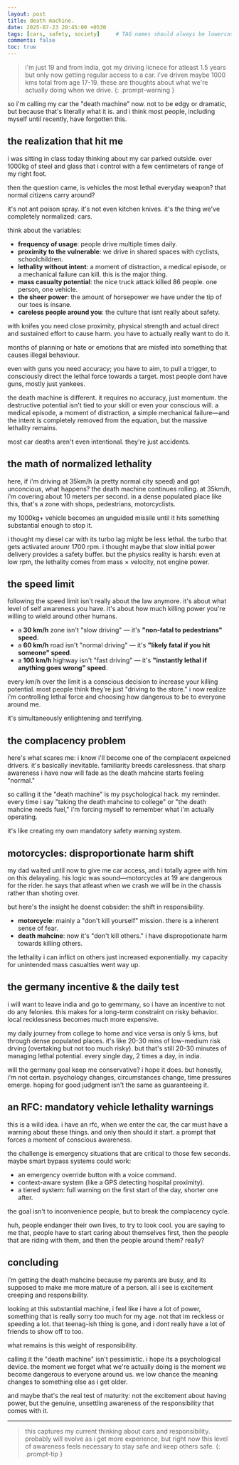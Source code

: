 ```yaml
---
layout: post
title: death machine.
date: 2025-07-23 20:45:00 +0530
tags: [cars, safety, society]     # TAG names should always be lowercase
comments: false
toc: true
---
```


> i'm just 19 and from India, got my driving licnece for atleast 1.5 years but only 
> now getting regular access to a car. i've driven maybe 1000 kms total from 
> age 17-19. these are thoughts about what we're actually doing when we drive.
{: .prompt-warning }

so i'm calling my car the "death machine" now. not to be edgy or dramatic, 
but because that's literally what it is. and i think most people, including myself until recently, have forgotten this.

## the realization that hit me

i was sitting in class today thinking about my car parked outside. over 1000kg 
of steel and glass that i control with a few centimeters of range of my right foot.

then the question came, is vehicles the most lethal everyday weapon? that normal
citizens carry around?

it's not ant poison spray. it's not even kitchen knives. it's the thing we've 
completely normalized: cars.

think about the variables:
- **frequency of usage**: people drive multiple times daily.
- **proximity to the vulnerable**: we drive in shared spaces with cyclists, schoolchildren.
- **lethality without intent**: a moment of distraction, a medical episode, or a mechanical failure can kill. this is the major thing.
- **mass casualty potential**: the nice truck attack killed 86 people. one person, one vehicle.
- **the sheer power**: the amount of horsepower we have under the tip of our toes is insane.
- **careless people around you**: the culture that isnt really about safety.

with knifes you need close proximity, physical strength and actual direct
and sustained effort to cause harm. you have to actually really want to do it.

months of planning or hate or emotions that are misfed into something that causes
illegal behaviour.

even with guns you need accuracy; you have to aim, to pull a trigger,
to consciously direct the lethal force towards a target. 
most people dont have guns, mostly just yankees.

the death machine is different. it requires no accuracy, just momentum.
the destructive potential isn't tied to your skill or even your conscious will.
a medical episode, a moment of distraction, a simple mechanical failure—and the
intent is completely removed from the equation, but the massive lethality remains.

most car deaths aren't even intentional. they're just accidents.

## the math of normalized lethality

here, if i'm driving at 35km/h (a pretty normal city speed) and 
got unconcious, what happens? the death machine continues rolling.
at 35km/h, i'm covering about 10 meters per second. in a dense populated place 
like this, that's a zone with shops, pedestrians, motorcyclists.

my 1000kg+ vehicle becomes an unguided missile until it hits something substantial 
enough to stop it.

i thought my diesel car with its turbo lag might be less lethal.
the turbo that gets activated arounr 1700 rpm. i thought maybe that slow
initial power delivery provides a safety buffer. but the physics reality is harsh:
even at low rpm, the lethality comes from mass × velocity, not engine power.

## the speed limit

following the speed limit isn't really about the law anymore.
it's about what level of self awareness you have. it's about how much killing
power you're willing to wield around other humans.

- a **30 km/h** zone isn't "slow driving" — it's **"non-fatal to pedestrians" speed**.
- a **60 km/h** road isn't "normal driving" — it's **"likely fatal if you hit someone" speed**.
- a **100 km/h** highway isn't "fast driving" — it's **"instantly lethal if anything goes wrong" speed**.

every km/h over the limit is a conscious decision to increase your killing potential.
most people think they're just "driving to the store." i now realize i'm controlling 
lethal force and choosing how dangerous to be to everyone around me.

it's simultaneously enlightening and terrifying.

## the complacency problem

here's what scares me: i know i'll become one of the complacent
expeicned drivers. it's basically inevitable. familiarity breeds carelessness.
that sharp awareness i have now will fade as the death mahcine starts feeling "normal."

so calling it the "death machine" is my psychological hack. my reminder. every time i say 
"taking the death mahcine to college" or "the death mahcine needs fuel," i'm 
forcing myself to remember what i'm actually operating.

it's like creating my own mandatory safety warning system.

## motorcycles: disproportionate harm shift

my dad waited until now to give me car access, and i totally agree with him on this delayaling. 
his logic was sound—motorcycles at 19 are dangerous for the rider. he says that atleast when we crash
we will be in the chassis rather than shoting over.

but here's the insight he doenst cobsider: the shift in responsibility.
- **motorcycle**: mainly a "don't kill yourself" mission. there is a inherent sense of fear.
- **death mahcine**: now it's "don't kill others." i have dispropotionate harm towards killing others.

the lethality i can inflict on others just increased exponentially. my capacity 
for unintended mass casualties went way up.

## the germany incentive & the daily test

i will want to leave india and go to gemrmany, so i have an incentive to not do any felonies.
this makes for a long-term constraint on risky behavior. local recklessness becomes
much more expensive.

my daily journey from college to home and vice versa is only 5 kms, but through dense populated places.
it's like 20-30 mins of low-medium risk drving (overtaking but not too much risky). but that's still
20-30 minutes of managing lethal potential. every single day, 2 times a day, in india.

will the germany goal keep me conservative? i hope it does. but honestly, i'm 
not certain. psychology changes, circumstances change, time pressures emerge. 
hoping for good judgment isn't the same as guaranteeing it.

## an RFC: mandatory vehicle lethality warnings

this is a wild idea. i have an rfc, when we enter the car, the car must have a warning about these
things. and only then should it start. a prompt that forces a moment of conscious awareness.

the challenge is emergency situations that are critical to those few seconds. 
maybe smart bypass systems could work:
- an emergency override button with a voice command.
- context-aware system (like a GPS detecting hospital proximity).
- a tiered system: full warning on the first start of the day, shorter one after.

the goal isn't to inconvenience people, but to break the complacency cycle.

huh, people endanger their own lives, to try to look cool. you are saying to
me that, people have to start caring about themselves first, then the people
that are riding with them, and then the people around them? really?

## concluding

i'm getting the death mahcine because my parents are busy, and its
supposed to make me more mature of a person.
all i see is excitement creeping and responsibility.

looking at this substantial machine, i feel like i have a lot of power,
something that is really sorry too much for my age. not that im reckless or speeding
a lot. that teenag-ish thing is gone, and i dont really have a lot of friends to
show off to too. 

what remains is this weight of responsibility.

calling it the "death machine" isn't pessimistic. i hope its a psychological device.
the moment we forget what we're actually doing is the moment we become
dangerous to everyone around us. we low chance the meaning changes to something else
as i get older.

and maybe that's the real test of maturity: not the excitement about having power, 
but the genuine, unsettling awareness of the responsibility that comes with it.

---

> this captures my current thinking about cars and responsibility. probably will 
> evolve as i get more experience, but right now this level of awareness feels 
> necessary to stay safe and keep others safe.
{: .prompt-tip }